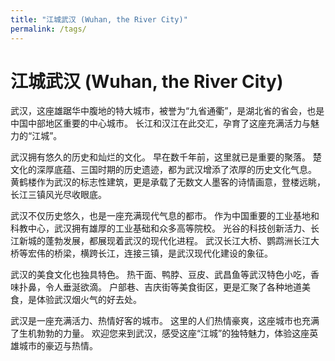 ```yaml
---
title: "江城武汉 (Wuhan, the River City)"
permalink: /tags/
---
```


# 江城武汉 (Wuhan, the River City)

武汉，这座雄踞华中腹地的特大城市，被誉为“九省通衢”，是湖北省的省会，也是中国中部地区重要的中心城市。  长江和汉江在此交汇，孕育了这座充满活力与魅力的“江城”。

武汉拥有悠久的历史和灿烂的文化。  早在数千年前，这里就已是重要的聚落。  楚文化的深厚底蕴、三国时期的历史遗迹，都为武汉增添了浓厚的历史文化气息。  黄鹤楼作为武汉的标志性建筑，更是承载了无数文人墨客的诗情画意，登楼远眺，长江三镇风光尽收眼底。

武汉不仅历史悠久，也是一座充满现代气息的都市。  作为中国重要的工业基地和科教中心，武汉拥有雄厚的工业基础和众多高等院校。  光谷的科技创新活力、长江新城的蓬勃发展，都展现着武汉的现代化进程。  武汉长江大桥、鹦鹉洲长江大桥等宏伟的桥梁，横跨长江，连接三镇，是武汉现代化建设的象征。

武汉的美食文化也独具特色。  热干面、鸭脖、豆皮、武昌鱼等武汉特色小吃，香味扑鼻，令人垂涎欲滴。  户部巷、吉庆街等美食街区，更是汇聚了各种地道美食，是体验武汉烟火气的好去处。

武汉是一座充满活力、热情好客的城市。  这里的人们热情豪爽，这座城市也充满了生机勃勃的力量。  欢迎您来到武汉，感受这座“江城”的独特魅力，体验这座英雄城市的豪迈与热情。
